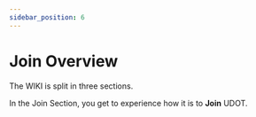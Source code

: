 ```yaml
---
sidebar_position: 6
---
```


# Join Overview

The WIKI is split in three sections. 

In the Join Section, you get to experience how it is to **Join** UDOT.
